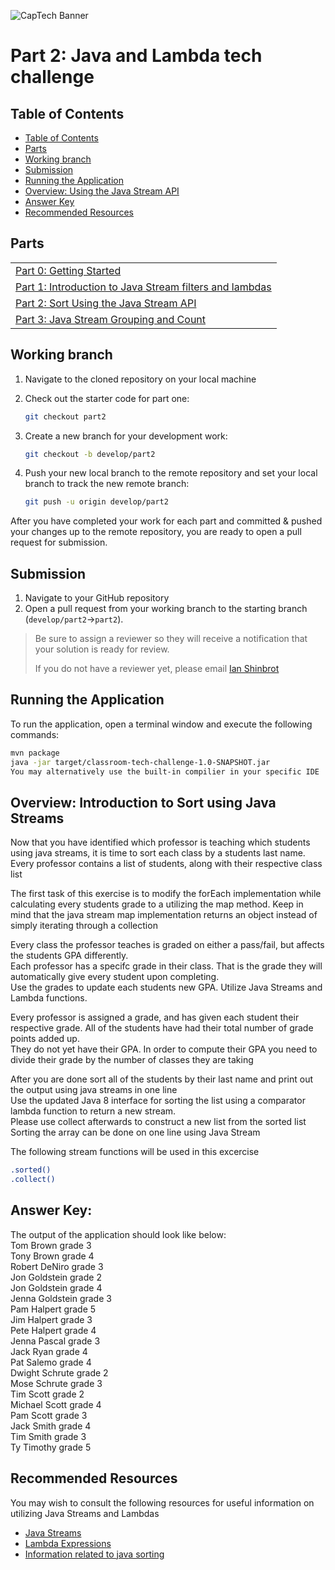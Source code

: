 ![CapTech Banner](https://github.com/captechconsulting/springboot-techchallenge/blob/part0/src/main/resources/images/CaptechLogo.png)

# Part 2: Java and Lambda tech challenge


## Table of Contents

- [Table of Contents](#table-of-contents)
- [Parts](#parts)
- [Working branch](#working-branch)
- [Submission](#submission)
- [Running the Application](#running-the-application)
- [Overview: Using the Java Stream API](#Using-the-Java-Stream-filter-API)
- [Answer Key](#answer-key)
- [Recommended Resources](#recommended-resources)


## Parts

|                                                                                                |
| :--------------------------------------------------------------------------------------------- |
| [Part 0: Getting Started](../../tree/part0)                                                    |
| [Part 1: Introduction to  Java Stream filters and lambdas](../../tree/part1)                    |
| [Part 2: Sort Using the Java Stream API](#part-2-Java-Stream-Sort)     |
| [Part 3: Java Stream Grouping and Count](../../tree/part3) |

## Working branch

1. Navigate to the cloned repository on your local machine
1. Check out the starter code for part one:

    ```bash
    git checkout part2
    ```

1. Create a new branch for your development work:

    ```bash
    git checkout -b develop/part2
    ```

1. Push your new local branch to the remote repository and set your local branch to track the new remote branch:

    ```bash
    git push -u origin develop/part2
    ```

After you have completed your work for each part and committed & pushed your changes up to the remote repository, you
are ready to open a pull request for submission.

## Submission

1. Navigate to your GitHub repository
1. Open a pull request from your working branch to the starting branch (`develop/part2`&rarr;`part2`).

> Be sure to assign a reviewer so they will receive a notification that your solution is ready for review.
>
> If you do not have a reviewer yet, please email [Ian Shinbrot](mailto:ishinbrot@captechconsulting.com)


## Running the Application

To run the application, open a terminal window and execute the following commands:

```bash
mvn package
java -jar target/classroom-tech-challenge-1.0-SNAPSHOT.jar
You may alternatively use the built-in compilier in your specific IDE
```

## Overview: Introduction to Sort using Java Streams

Now that you have identified which professor is teaching which students using java streams, it is time to sort each class by a students last name.
Every professor contains a list of students, along with their respective class list<br/>

The first task of this exercise is to modify the forEach implementation while calculating every students grade to a utilizing the map method. Keep in mind that the java stream map implementation returns
an object instead of simply iterating through a collection

Every class the professor teaches is graded on either a pass/fail, but affects the students GPA differently.<br/>
Each professor has a specifc grade in their class. That is the grade they will automatically give every student upon completing.<br/>
Use the grades to update each students new GPA. Utilize Java Streams and Lambda functions.

Every professor is assigned a grade, and has given each student their respective grade. All of the students have had their total number of grade points added up.<br/>
They do not yet have their GPA. In order to compute their GPA you need to divide their grade by the number of classes they are taking<br/>

After you are done sort all of the students by their last name and print out the output using java streams in one line<br/>
Use the updated Java 8 interface for sorting the list using a comparator lambda function to return a new stream.<br/>
Please use collect afterwards to construct a new list from the sorted list<br/>
Sorting the array can be done on one line using Java Stream

The following stream functions will be used in this excercise

```bash
.sorted()
.collect()
```

## Answer Key:
The output of the application should look like below: <br/>
Tom Brown grade 3 <br/>
Tony Brown grade 4 <br/>
Robert DeNiro grade 3 <br/>
Jon Goldstein grade 2  <br/>
Jon Goldstein grade 4 <br/>
Jenna Goldstein grade 3<br/>
Pam Halpert grade 5<br/>
Jim Halpert grade 3<br/>
Pete Halpert grade 4<br/>
Jenna Pascal grade 3<br/>
Jack Ryan grade 4<br/>
Pat Salemo grade 4<br/>
Dwight Schrute grade 2<br/>
Mose Schrute grade 3<br/>
Tim Scott grade 2<br/>
Michael Scott grade 4<br/>
Pam Scott grade 3<br/>
Jack Smith grade 4<br/>
Tim Smith grade 3<br/>
Ty Timothy grade 5<br/>

## Recommended Resources

You may wish to consult the following resources for useful information on utilizing Java Streams and Lambdas

- [Java Streams](https://stackify.com/streams-guide-java-8/)
- [Lambda Expressions](https://www.geeksforgeeks.org/lambda-expressions-java-8/)
- [Information related to java sorting](https://howtodoinjava.com/java8/stream-sorted-method/)